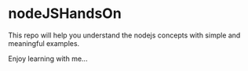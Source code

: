 # nodeJSHandsOn

This repo will help you understand the nodejs concepts with simple and meaningful examples.

Enjoy learning with me...
